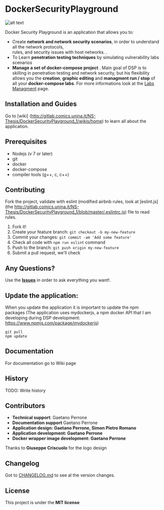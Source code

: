 # DockerSecurityPlayground
![alt text](https://raw.githubusercontent.com/giper45/DockerSecurityPlayground/master/public/assets/img/dsp_logo.png)



Docker Security Playground is an application that allows you to: 
- Create **network and network security scenarios**, in order to understand all the network protocols,  
rules, and security issues with host networks. . 
- To Learn **penetration testing techniques** by simulating vulnerability labs scenarios
-  **Manage a set of docker-compose project** . Main goal of DSP is to skilling 
in penetration testing and network security, but his flexibility allows you the 
**creation**, **graphic editing** and **managment run / stop** of all your **docker-compose
labs**. For more informations look at the [Labs Managment]() page. 

## Installation  and Guides
Go to [wiki] (http://gitlab.comics.unina.it/NS-Thesis/DockerSecurityPlayground_1/wikis/home)
to learn all about the application.

## Prerequisites
* Nodejs (v 7 or later)
* git
* docker
* docker-compose
* compiler tools (g++, c, c++)
 
## Contributing

Fork the project, validate with eslint (modified airbnb rules, look at 
[eslint.js](the http://gitlab.comics.unina.it/NS-Thesis/DockerSecurityPlayground_1/blob/master/.eslintrc.js)
file to read rules. 
  
1. Fork it!
2. Create your feature branch: `git checkout -b my-new-feature`
3. Commit your changes: `git commit -am 'Add some feature'`  
4. Check all code with `npm run eslint` command 
5. Push to the branch: `git push origin my-new-feature`
6. Submit a pull request, we'll check 

## Any Questions? 
Use the **[Issues](http://gitlab.comics.unina.it/NS-Thesis/DockerSecurityPlayground_1/issues)**  in order to ask everything you want!. 

## Update the application: 
When you update the application it is important to update the npm packages (The application uses mydockerjs, a npm docker API that I am developing during DSP development: https://www.npmjs.com/package/mydockerjs)  
```
git pull
npm update
```

## Documentation   
For documentation go to Wiki page 
## History
TODO: Write history    

## Contributors   


* **Technical support**: Gaetano Perrone 
* **Documentation support** Gaetano Perrone
* **Application design: Gaetano Perrone, Simon Pietro Romano**
* **Application development: Gaetano Perrone**
* **Docker wrapper image development: Gaetano Perrone**


Thanks to **Giuseppe Criscuolo** for the logo design
## Changelog   
Got to [CHANGELOG.md](CHANGELOG.md) to see al the version changes.   

## License
This project is under the **MIT license**
